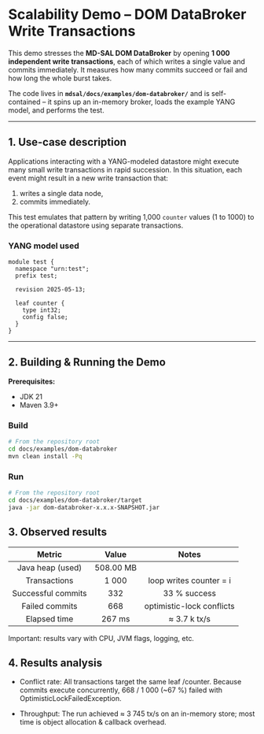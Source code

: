 # Scalability Demo – DOM DataBroker Write Transactions

This demo stresses the **MD-SAL DOM DataBroker** by opening **1 000 independent write transactions**, each of which writes a single value and commits immediately. 
It measures how many commits succeed or fail and how long the whole burst takes.

The code lives in **`mdsal/docs/examples/dom-databroker/`** and is self-contained – it spins up an in-memory broker, loads the example YANG model, and performs the test.

---

## 1. Use-case description

Applications interacting with a YANG-modeled datastore might execute many small write transactions in rapid succession.
In this situation, each event might result in a new write transaction that:

1. writes a single data node,
2. commits immediately.

This test emulates that pattern by writing 1,000 `counter` values (1 to 1000) to the operational datastore using separate transactions.


### YANG model used
```yang
module test {
  namespace "urn:test";
  prefix test;
  
  revision 2025-05-13;

  leaf counter {
    type int32;
    config false; 
  }
}
```
---

## 2. Building & Running the Demo

**Prerequisites:**

- JDK 21
- Maven 3.9+

### Build

```sh
# From the repository root
cd docs/examples/dom-databroker
mvn clean install -Pq
```

### Run
```sh
# From the repository root
cd docs/examples/dom-databroker/target
java -jar dom-databroker-x.x.x-SNAPSHOT.jar
```

## 3. Observed results

|       Metric       |    Value    |           Notes           |
|:------------------:|:-----------:|:-------------------------:|
|  Java heap (used)  | 508.00 MB   |                           |
|    Transactions    |    1 000    | loop writes counter = i   |
| Successful commits |     332     | 33 % success              |
|   Failed commits   |     668     | optimistic-lock conflicts |
|    Elapsed time    |   267 ms    | ≈ 3.7 k tx/s              |

Important: results vary with CPU, JVM flags, logging, etc.

## 4. Results analysis

* Conflict rate: All transactions target the same leaf /counter. Because commits execute concurrently, 668 / 1 000 (~67 %) failed with OptimisticLockFailedException.

* Throughput: The run achieved ≈ 3 745 tx/s on an in-memory store; most time is object allocation & callback overhead.
